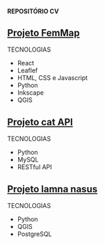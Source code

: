 <h4>REPOSITÓRIO CV</h4>

## [Projeto FemMap](https://map-site-iota.vercel.app/)
TECNOLOGIAS
* React 
* Leaflef
* HTML, CSS e Javascript
* Python
* Inkscape
* QGIS
  
## [Projeto cat API](https://github.com/BSFernando/Portfolio/tree/main/projeto_api_cat) 
TECNOLOGIAS
* Python
* MySQL
* RESTful API

## [Projeto lamna nasus](https://github.com/BSFernando/Portfolio/tree/main/projeto_lamna_nasus)
TECNOLOGIAS
* Python
* QGIS
* PostgreSQL

